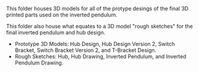 This folder houses 3D models for all of the protype desings of the final 3D printed parts used on the inverted pendulum. 

This folder also house what equates to a 3D model "rough sketches" for the final inverted pendulum and hub design.

- Prototype 3D Models: Hub Design, Hub Design Version 2, Switch Bracket, Switch Bracket Version 2, and T-Bracket Design.
- Rough Sketches: Hub, Hub Drawing, Inverted Pendulum, and Inverted Pendulum Drawing.
